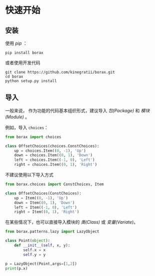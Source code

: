 # 快速开始


## 安装

使用 *pip* ：

```shell
pip install borax
```

或者使用开发代码

```shell
git clone https://github.com/kinegratii/borax.git
cd borax
python setup.py install
```

## 导入

一般来说， 作为功能的代码基本组织形式，建议导入 *包(Package)* 和 *模块(Module)* 。

例如，导入 `choices`：

```python
from borax import choices

class OffsetChoices(choices.ConstChoices):
    up = choices.Item((0, -1), 'Up')
    down = choices.Item((0, 1), 'Down')
    left = choices.Item((-1, 0), 'Left')
    right = choices.Item((0, 1), 'Right')
```

不建议使用以下导入方式

```python
from borax.choices import ConstChoices, Item

class OffsetChoices(ConstChoices):
    up = Item((0, -1), 'Up')
    down = Item((0, 1), 'Down')
    left = Item((-1, 0), 'Left')
    right = Item((0, 1), 'Right')
```

在某些情况下，也可以直接导入模块的 *类(Class)* 或 *变量(Variate)*。

```python
from borax.patterns.lazy import LazyObject

class Point(object):
    def __init__(self, x, y):
        self.x = x
        self.y = y

p = LazyObject(Point,args=[1,2])
print(p.x)
```
